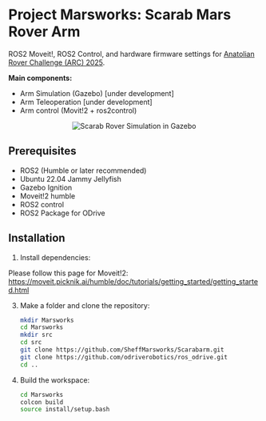 # Project Marsworks: Scarab Mars Rover Arm
ROS2 Moveit!, ROS2 Control, and hardware firmware settings for [Anatolian Rover Challenge (ARC) 2025](https://www.anatolianrover.space/arc-25-missions).

**Main components:**

- Arm Simulation (Gazebo) [under development]
- Arm Teleoperation [under development]
- Arm control (Movit!2 + ros2control)

<center> <img src="assets/rover_gazebo_depth.gif" alt="Scarab Rover Simulation in Gazebo"> </center>

## Prerequisites

- ROS2 (Humble or later recommended)
- Ubuntu 22.04 Jammy Jellyfish
- Gazebo Ignition
- Moveit!2 humble
- ROS2 control
- ROS2 Package for ODrive

## Installation

1. Install dependencies:
   
  Please follow this page for Moveit!2: https://moveit.picknik.ai/humble/doc/tutorials/getting_started/getting_started.html

3. Make a folder and clone the repository:
   ```bash
   mkdir Marsworks
   cd Marsworks
   mkdir src
   cd src
   git clone https://github.com/SheffMarsworks/Scarabarm.git
   git clone https://github.com/odriverobotics/ros_odrive.git
   cd ..
   ```

3. Build the workspace:
   ```bash
   cd Marsworks
   colcon build
   source install/setup.bash
   ```
